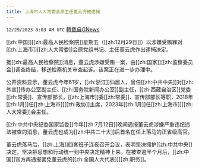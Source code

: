 ```yaml
---
title: 上海市人大常委会原主任董云虎被逮捕
---
```

`12/29/2023 8:03 AM UTC` [轉載自GNews](https://gnews.org/articles/2163609)

[[zh:中国]][[zh:最高人民检察院]]星期五（[[zh:12月29日]]）以涉嫌受贿罪对[[zh:上海市]][[zh:人大常委]]会原党组书记、主任董云虎作出逮捕决定。

据[[zh:最高人民检察院]]消息，董云虎涉嫌受贿一案，由[[zh:国家]][[zh:监察委员会]]调查终结，移送检察机关审查起诉。该案正在进一步办理中。

公开资料显示，董云虎今年61岁，[[zh:浙江]]仙居人，曾任[[zh:中共中央]]对[[zh:外宣]]传办公室副主任、[[zh:国务院新闻办公室]]副主任，[[zh:西藏自治区]]党委[[zh:常委]]、宣传部部长，[[zh:上海市]]委[[zh:常委]]、宣传部部长等职，2018年[[zh:1月]]任[[zh:上海市]][[zh:政协]]主席，2023年[[zh:1月]]任[[zh:上海市]][[zh:人大常委]]会主任。

[[zh:中共中央纪委国家监委]]今年[[zh:7月12日]]晚间通报董云虎涉嫌严重违纪违法被查的消息，董云虎也成为[[zh:中共二十大]]后首名在任上落马的正省级高官。

董云虎落马后，[[zh:上海]]四套班子连夜召开会议，表明坚决拥护[[zh:中共中央]]决定，坚决把思想和行动统一到中央决定精神上来。在被查逾半个月后，[[zh:中国]]官方再通报罢免董云虎的[[zh:全国人大代表]][[zh:职务]]。
